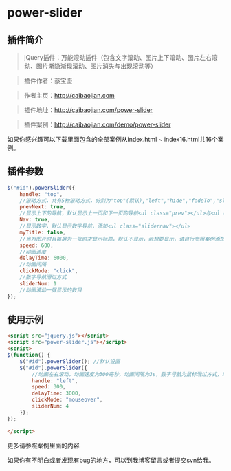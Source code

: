 # power-slider

## 插件简介
> jQuery插件：万能滚动插件（包含文字滚动、图片上下滚动、图片左右滚动、图片渐隐渐现滚动、图片消失与出现滚动等）

> 插件作者：蔡宝坚

> 作者主页：http://caibaojian.com

> 插件地址：http://caibaojian.com/power-slider

> 插件案例：http://caibaojian.com/demo/power-slider

如果你感兴趣可以下载里面包含的全部案例从index.html ~ index16.html共16个案例。

## 插件参数
```javascript
$("#id").powerSlider({
    handle: "top",
    //滚动方式，共有5种滚动方式，分别为"top"(默认),"left","hide","fadeTo","slideTo"
    prevNext: true,
    //显示上下的导航，默认显示上一页和下一页的导航<ul class="prev"></ul>与<ul class="next"></ul>
    Nav: true,
    //显示数字，默认显示数字导航，添加<ul class="slidernav"></ul>
    myTitle: false,
    //当为图片时且每屏为一张时才显示标题，默认不显示，若想要显示，请自行参照案例添加html代码
    speed: 600,
    //动画速度
    delayTime: 6000,
    //动画间隔
    clickMode: "click",
    //数字导航滑过方式
    sliderNum: 1
    //动画滚动一屏显示的数目
});
```
	
## 使用示例
```html
<script src="jquery.js"></script>
<script src="power-slider.js"></script>
<script>
$(function() {
    $("#id").powerSlider(); //默认设置
    $("#id").powerSlider({
        //动画左右滚动，动画速度为300毫秒，动画间隔为3s，数字导航为鼠标滑过方式，动画一屏显示4张
        handle: "left",
        speed: 300,
        delayTime: 3000,
        clickMode: "mouseover",
        sliderNum: 4
    });
});

</script>
```

更多请参照案例里面的内容

如果你有不明白或者发现有bug的地方，可以到我博客留言或者提交svn给我。

